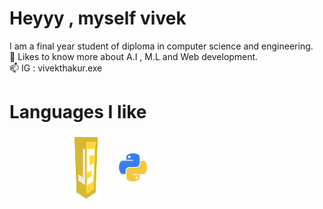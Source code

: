 <h1>Heyyy ,  myself vivek</h1> 
I am a final year student of diploma in computer science and engineering.              
<br>🔰 Likes to know more about A.I , M.L and Web development.
<br>📫 IG : vivekthakur.exe
<h1> Languages I like </h1>
<div style="display:flex">
<img src="" width="100px">
<img src="js.png" width="45px">
<img src="py.png" width="45px" style="padding:30px">
</div>

